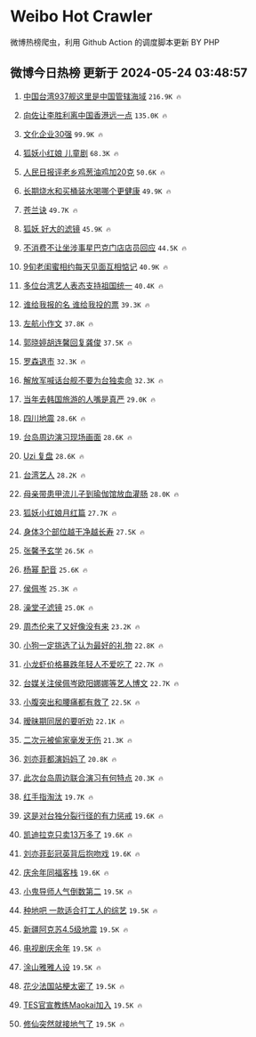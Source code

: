 # Weibo Hot Crawler 



微博热榜爬虫，利用 Github Action 的调度脚本更新 BY PHP 


## 微博今日热榜 更新于 2024-05-24 03:48:57 
1. [中国台湾937舰这里是中国管辖海域](https://s.weibo.com/weibo?q=%23%E4%B8%AD%E5%9B%BD%E5%8F%B0%E6%B9%BE937%E8%88%B0%E8%BF%99%E9%87%8C%E6%98%AF%E4%B8%AD%E5%9B%BD%E7%AE%A1%E8%BE%96%E6%B5%B7%E5%9F%9F%23&t=31&band_rank=1&Refer=top) `216.9K 🔥` 

1. [向佐让李胜利离中国香港远一点](https://s.weibo.com/weibo?q=%23%E5%90%91%E4%BD%90%E8%AE%A9%E6%9D%8E%E8%83%9C%E5%88%A9%E7%A6%BB%E4%B8%AD%E5%9B%BD%E9%A6%99%E6%B8%AF%E8%BF%9C%E4%B8%80%E7%82%B9%23&t=31&band_rank=2&Refer=top) `135.0K 🔥` 

1. [文化企业30强](https://s.weibo.com/weibo?q=%23%E6%96%87%E5%8C%96%E4%BC%81%E4%B8%9A30%E5%BC%BA%23&t=31&band_rank=3&Refer=top) `99.9K 🔥` 

1. [狐妖小红娘 儿童剧](https://s.weibo.com/weibo?q=%E7%8B%90%E5%A6%96%E5%B0%8F%E7%BA%A2%E5%A8%98%20%E5%84%BF%E7%AB%A5%E5%89%A7&t=31&band_rank=4&Refer=top) `68.3K 🔥` 

1. [人民日报评老乡鸡葱油鸡加20克](https://s.weibo.com/weibo?q=%23%E4%BA%BA%E6%B0%91%E6%97%A5%E6%8A%A5%E8%AF%84%E8%80%81%E4%B9%A1%E9%B8%A1%E8%91%B1%E6%B2%B9%E9%B8%A1%E5%8A%A020%E5%85%8B%23&t=31&band_rank=5&Refer=top) `50.6K 🔥` 

1. [长期烧水和买桶装水喝哪个更健康](https://s.weibo.com/weibo?q=%23%E9%95%BF%E6%9C%9F%E7%83%A7%E6%B0%B4%E5%92%8C%E4%B9%B0%E6%A1%B6%E8%A3%85%E6%B0%B4%E5%96%9D%E5%93%AA%E4%B8%AA%E6%9B%B4%E5%81%A5%E5%BA%B7%23&t=31&band_rank=6&Refer=top) `49.9K 🔥` 

1. [苍兰诀](https://s.weibo.com/weibo?q=%E8%8B%8D%E5%85%B0%E8%AF%80&t=31&band_rank=7&Refer=top) `49.7K 🔥` 

1. [狐妖 好大的滤镜](https://s.weibo.com/weibo?q=%E7%8B%90%E5%A6%96%20%E5%A5%BD%E5%A4%A7%E7%9A%84%E6%BB%A4%E9%95%9C&t=31&band_rank=8&Refer=top) `45.9K 🔥` 

1. [不消费不让坐涉事星巴克门店店员回应](https://s.weibo.com/weibo?q=%23%E4%B8%8D%E6%B6%88%E8%B4%B9%E4%B8%8D%E8%AE%A9%E5%9D%90%E6%B6%89%E4%BA%8B%E6%98%9F%E5%B7%B4%E5%85%8B%E9%97%A8%E5%BA%97%E5%BA%97%E5%91%98%E5%9B%9E%E5%BA%94%23&t=31&band_rank=9&Refer=top) `44.5K 🔥` 

1. [9旬老闺蜜相约每天见面互相惦记](https://s.weibo.com/weibo?q=%239%E6%97%AC%E8%80%81%E9%97%BA%E8%9C%9C%E7%9B%B8%E7%BA%A6%E6%AF%8F%E5%A4%A9%E8%A7%81%E9%9D%A2%E4%BA%92%E7%9B%B8%E6%83%A6%E8%AE%B0%23&t=31&band_rank=10&Refer=top) `40.9K 🔥` 

1. [多位台湾艺人表态支持祖国统一](https://s.weibo.com/weibo?q=%23%E5%A4%9A%E4%BD%8D%E5%8F%B0%E6%B9%BE%E8%89%BA%E4%BA%BA%E8%A1%A8%E6%80%81%E6%94%AF%E6%8C%81%E7%A5%96%E5%9B%BD%E7%BB%9F%E4%B8%80%23&t=31&band_rank=11&Refer=top) `40.4K 🔥` 

1. [谁给我报的名 谁给我投的票](https://s.weibo.com/weibo?q=%E8%B0%81%E7%BB%99%E6%88%91%E6%8A%A5%E7%9A%84%E5%90%8D%20%E8%B0%81%E7%BB%99%E6%88%91%E6%8A%95%E7%9A%84%E7%A5%A8&t=31&band_rank=12&Refer=top) `39.3K 🔥` 

1. [左航小作文](https://s.weibo.com/weibo?q=%E5%B7%A6%E8%88%AA%E5%B0%8F%E4%BD%9C%E6%96%87&t=31&band_rank=13&Refer=top) `37.8K 🔥` 

1. [郭晓婷胡连馨回复龚俊](https://s.weibo.com/weibo?q=%23%E9%83%AD%E6%99%93%E5%A9%B7%E8%83%A1%E8%BF%9E%E9%A6%A8%E5%9B%9E%E5%A4%8D%E9%BE%9A%E4%BF%8A%23&t=31&band_rank=14&Refer=top) `37.5K 🔥` 

1. [罗森退市](https://s.weibo.com/weibo?q=%23%E7%BD%97%E6%A3%AE%E9%80%80%E5%B8%82%23&t=31&band_rank=15&Refer=top) `32.3K 🔥` 

1. [解放军喊话台舰不要为台独卖命](https://s.weibo.com/weibo?q=%23%E8%A7%A3%E6%94%BE%E5%86%9B%E5%96%8A%E8%AF%9D%E5%8F%B0%E8%88%B0%E4%B8%8D%E8%A6%81%E4%B8%BA%E5%8F%B0%E7%8B%AC%E5%8D%96%E5%91%BD%23&t=31&band_rank=16&Refer=top) `32.3K 🔥` 

1. [当年去韩国旅游的人嘴是真严](https://s.weibo.com/weibo?q=%23%E5%BD%93%E5%B9%B4%E5%8E%BB%E9%9F%A9%E5%9B%BD%E6%97%85%E6%B8%B8%E7%9A%84%E4%BA%BA%E5%98%B4%E6%98%AF%E7%9C%9F%E4%B8%A5%23&t=31&band_rank=17&Refer=top) `29.0K 🔥` 

1. [四川地震](https://s.weibo.com/weibo?q=%E5%9B%9B%E5%B7%9D%E5%9C%B0%E9%9C%87&t=31&band_rank=18&Refer=top) `28.6K 🔥` 

1. [台岛周边演习现场画面](https://s.weibo.com/weibo?q=%23%E5%8F%B0%E5%B2%9B%E5%91%A8%E8%BE%B9%E6%BC%94%E4%B9%A0%E7%8E%B0%E5%9C%BA%E7%94%BB%E9%9D%A2%23&t=31&band_rank=19&Refer=top) `28.6K 🔥` 

1. [Uzi 复盘](https://s.weibo.com/weibo?q=Uzi%20%E5%A4%8D%E7%9B%98&t=31&band_rank=20&Refer=top) `28.6K 🔥` 

1. [台湾艺人](https://s.weibo.com/weibo?q=%E5%8F%B0%E6%B9%BE%E8%89%BA%E4%BA%BA&t=31&band_rank=21&Refer=top) `28.2K 🔥` 

1. [母亲带患甲流儿子到瑜伽馆放血灌肠](https://s.weibo.com/weibo?q=%23%E6%AF%8D%E4%BA%B2%E5%B8%A6%E6%82%A3%E7%94%B2%E6%B5%81%E5%84%BF%E5%AD%90%E5%88%B0%E7%91%9C%E4%BC%BD%E9%A6%86%E6%94%BE%E8%A1%80%E7%81%8C%E8%82%A0%23&t=31&band_rank=22&Refer=top) `28.0K 🔥` 

1. [狐妖小红娘月红篇](https://s.weibo.com/weibo?q=%E7%8B%90%E5%A6%96%E5%B0%8F%E7%BA%A2%E5%A8%98%E6%9C%88%E7%BA%A2%E7%AF%87&t=31&band_rank=23&Refer=top) `27.7K 🔥` 

1. [身体3个部位越干净越长寿](https://s.weibo.com/weibo?q=%23%E8%BA%AB%E4%BD%933%E4%B8%AA%E9%83%A8%E4%BD%8D%E8%B6%8A%E5%B9%B2%E5%87%80%E8%B6%8A%E9%95%BF%E5%AF%BF%23&t=31&band_rank=24&Refer=top) `27.5K 🔥` 

1. [张馨予玄学](https://s.weibo.com/weibo?q=%E5%BC%A0%E9%A6%A8%E4%BA%88%E7%8E%84%E5%AD%A6&t=31&band_rank=25&Refer=top) `26.5K 🔥` 

1. [杨幂 配音](https://s.weibo.com/weibo?q=%E6%9D%A8%E5%B9%82%20%E9%85%8D%E9%9F%B3&t=31&band_rank=26&Refer=top) `25.6K 🔥` 

1. [侯佩岑](https://s.weibo.com/weibo?q=%E4%BE%AF%E4%BD%A9%E5%B2%91&t=31&band_rank=27&Refer=top) `25.3K 🔥` 

1. [澡堂子滤镜](https://s.weibo.com/weibo?q=%E6%BE%A1%E5%A0%82%E5%AD%90%E6%BB%A4%E9%95%9C&t=31&band_rank=28&Refer=top) `25.0K 🔥` 

1. [周杰伦来了又好像没有来](https://s.weibo.com/weibo?q=%23%E5%91%A8%E6%9D%B0%E4%BC%A6%E6%9D%A5%E4%BA%86%E5%8F%88%E5%A5%BD%E5%83%8F%E6%B2%A1%E6%9C%89%E6%9D%A5%23&t=31&band_rank=29&Refer=top) `23.2K 🔥` 

1. [小狗一定挑选了认为最好的礼物](https://s.weibo.com/weibo?q=%E5%B0%8F%E7%8B%97%E4%B8%80%E5%AE%9A%E6%8C%91%E9%80%89%E4%BA%86%E8%AE%A4%E4%B8%BA%E6%9C%80%E5%A5%BD%E7%9A%84%E7%A4%BC%E7%89%A9&t=31&band_rank=30&Refer=top) `22.8K 🔥` 

1. [小龙虾价格暴跌年轻人不爱吃了](https://s.weibo.com/weibo?q=%23%E5%B0%8F%E9%BE%99%E8%99%BE%E4%BB%B7%E6%A0%BC%E6%9A%B4%E8%B7%8C%E5%B9%B4%E8%BD%BB%E4%BA%BA%E4%B8%8D%E7%88%B1%E5%90%83%E4%BA%86%23&t=31&band_rank=31&Refer=top) `22.7K 🔥` 

1. [台媒关注侯佩岑欧阳娜娜等艺人博文](https://s.weibo.com/weibo?q=%23%E5%8F%B0%E5%AA%92%E5%85%B3%E6%B3%A8%E4%BE%AF%E4%BD%A9%E5%B2%91%E6%AC%A7%E9%98%B3%E5%A8%9C%E5%A8%9C%E7%AD%89%E8%89%BA%E4%BA%BA%E5%8D%9A%E6%96%87%23&t=31&band_rank=32&Refer=top) `22.7K 🔥` 

1. [小腹突出和腰痛都有救了](https://s.weibo.com/weibo?q=%E5%B0%8F%E8%85%B9%E7%AA%81%E5%87%BA%E5%92%8C%E8%85%B0%E7%97%9B%E9%83%BD%E6%9C%89%E6%95%91%E4%BA%86&t=31&band_rank=33&Refer=top) `22.5K 🔥` 

1. [暧昧期同居的要听劝](https://s.weibo.com/weibo?q=%23%E6%9A%A7%E6%98%A7%E6%9C%9F%E5%90%8C%E5%B1%85%E7%9A%84%E8%A6%81%E5%90%AC%E5%8A%9D%23&t=31&band_rank=34&Refer=top) `22.1K 🔥` 

1. [二次元被偷家毫发无伤](https://s.weibo.com/weibo?q=%E4%BA%8C%E6%AC%A1%E5%85%83%E8%A2%AB%E5%81%B7%E5%AE%B6%E6%AF%AB%E5%8F%91%E6%97%A0%E4%BC%A4&t=31&band_rank=35&Refer=top) `21.3K 🔥` 

1. [刘亦菲都演妈妈了](https://s.weibo.com/weibo?q=%23%E5%88%98%E4%BA%A6%E8%8F%B2%E9%83%BD%E6%BC%94%E5%A6%88%E5%A6%88%E4%BA%86%23&t=31&band_rank=36&Refer=top) `20.8K 🔥` 

1. [此次台岛周边联合演习有何特点](https://s.weibo.com/weibo?q=%23%E6%AD%A4%E6%AC%A1%E5%8F%B0%E5%B2%9B%E5%91%A8%E8%BE%B9%E8%81%94%E5%90%88%E6%BC%94%E4%B9%A0%E6%9C%89%E4%BD%95%E7%89%B9%E7%82%B9%23&t=31&band_rank=37&Refer=top) `20.3K 🔥` 

1. [红手指淘汰](https://s.weibo.com/weibo?q=%E7%BA%A2%E6%89%8B%E6%8C%87%E6%B7%98%E6%B1%B0&t=31&band_rank=38&Refer=top) `19.7K 🔥` 

1. [这是对台独分裂行径的有力惩戒](https://s.weibo.com/weibo?q=%23%E8%BF%99%E6%98%AF%E5%AF%B9%E5%8F%B0%E7%8B%AC%E5%88%86%E8%A3%82%E8%A1%8C%E5%BE%84%E7%9A%84%E6%9C%89%E5%8A%9B%E6%83%A9%E6%88%92%23&t=31&band_rank=39&Refer=top) `19.6K 🔥` 

1. [凯迪拉克只卖13万多了](https://s.weibo.com/weibo?q=%23%E5%87%AF%E8%BF%AA%E6%8B%89%E5%85%8B%E5%8F%AA%E5%8D%9613%E4%B8%87%E5%A4%9A%E4%BA%86%23&t=31&band_rank=40&Refer=top) `19.6K 🔥` 

1. [刘亦菲彭冠英背后抱吻戏](https://s.weibo.com/weibo?q=%23%E5%88%98%E4%BA%A6%E8%8F%B2%E5%BD%AD%E5%86%A0%E8%8B%B1%E8%83%8C%E5%90%8E%E6%8A%B1%E5%90%BB%E6%88%8F%23&t=31&band_rank=41&Refer=top) `19.6K 🔥` 

1. [庆余年同福客栈](https://s.weibo.com/weibo?q=%23%E5%BA%86%E4%BD%99%E5%B9%B4%E5%90%8C%E7%A6%8F%E5%AE%A2%E6%A0%88%23&t=31&band_rank=42&Refer=top) `19.6K 🔥` 

1. [小鬼导师人气倒数第二](https://s.weibo.com/weibo?q=%23%E5%B0%8F%E9%AC%BC%E5%AF%BC%E5%B8%88%E4%BA%BA%E6%B0%94%E5%80%92%E6%95%B0%E7%AC%AC%E4%BA%8C%23&t=31&band_rank=43&Refer=top) `19.5K 🔥` 

1. [种地吧 一款适合打工人的综艺](https://s.weibo.com/weibo?q=%E7%A7%8D%E5%9C%B0%E5%90%A7%20%E4%B8%80%E6%AC%BE%E9%80%82%E5%90%88%E6%89%93%E5%B7%A5%E4%BA%BA%E7%9A%84%E7%BB%BC%E8%89%BA&t=31&band_rank=44&Refer=top) `19.5K 🔥` 

1. [新疆阿克苏4.5级地震](https://s.weibo.com/weibo?q=%23%E6%96%B0%E7%96%86%E9%98%BF%E5%85%8B%E8%8B%8F4.5%E7%BA%A7%E5%9C%B0%E9%9C%87%23&t=31&band_rank=45&Refer=top) `19.5K 🔥` 

1. [电视剧庆余年](https://s.weibo.com/weibo?q=%E7%94%B5%E8%A7%86%E5%89%A7%E5%BA%86%E4%BD%99%E5%B9%B4&t=31&band_rank=46&Refer=top) `19.5K 🔥` 

1. [涂山雅雅人设](https://s.weibo.com/weibo?q=%23%E6%B6%82%E5%B1%B1%E9%9B%85%E9%9B%85%E4%BA%BA%E8%AE%BE%23&t=31&band_rank=47&Refer=top) `19.5K 🔥` 

1. [花少法国站梗太密了](https://s.weibo.com/weibo?q=%23%E8%8A%B1%E5%B0%91%E6%B3%95%E5%9B%BD%E7%AB%99%E6%A2%97%E5%A4%AA%E5%AF%86%E4%BA%86%23&t=31&band_rank=48&Refer=top) `19.5K 🔥` 

1. [TES官宣教练Maokai加入](https://s.weibo.com/weibo?q=%23TES%E5%AE%98%E5%AE%A3%E6%95%99%E7%BB%83Maokai%E5%8A%A0%E5%85%A5%23&t=31&band_rank=49&Refer=top) `19.5K 🔥` 

1. [修仙突然就接地气了](https://s.weibo.com/weibo?q=%23%E4%BF%AE%E4%BB%99%E7%AA%81%E7%84%B6%E5%B0%B1%E6%8E%A5%E5%9C%B0%E6%B0%94%E4%BA%86%23&t=31&band_rank=50&Refer=top) `19.5K 🔥` 

